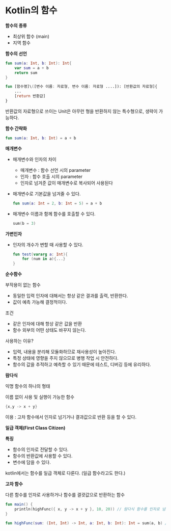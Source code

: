 # Kotlin의 함수

**함수의 종류**

- 최상위 함수 (main)
- 지역 함수

**함수의 선언**

```kotlin
fun sum(a: Int, b: Int): Int{
    var sum = a + b
    return sum
}
```

```kotlin
fun [함수명]\([변수 이름: 자료형, 변수 이름: 자료형 ....]): [반환값의 자료형]{
    ...
    [return 반환값]
}
```

반환값의 자료형으로 쓰이는 Unit은 아무런 형을 반환하지 않는 특수형으로, 생략이 가능하다.

**함수 간략화**

```kotlin
fun sum(a: Int, b: Int) = a + b
```

**매개변수**

- 매개변수와 인자의 차이

  - 매개변수 : 함수 선언 시의 parameter
  - 인자 : 함수 호출 시의 parameter
  - 인자로 넘겨준 값이 매개변수로 복사되어 사용된다

- 매개변수로 기본값을 넘겨줄 수 있다.

  ```kotlin
  fun sum(a: Int = 2, b: Int = 5) = a + b
  ```

- 매개변수 이름과 함께 함수를 호출할 수 있다.

  ```kotlin
  sum(b = 3)
  ```

**가변인자**

- 인자의 개수가 변할 때 사용할 수 있다.

  ```kotlin
  fun test(vararg a: Int){
      for (num in a){...}
  }
  ```


**순수함수**

부작용이 없는 함수

- 동일한 입력 인자에 대해서는 항상 같은 결과를 출력, 반환한다.
- 값이 예측 가능해 결정적이다.

조건

- 같은 인자에 대해 항상 같은 값을 반환
- 함수 외부의 어떤 상태도 바꾸지 않는다.

사용하는 이유?

- 입력, 내용을 분리해 모듈화하므로 재사용성이 높아진다.
- 특정 상태에 영향을 주지 않으므로 병행 작업 시 안전하다.
- 함수의 값을 추적하고 예측할 수 있기 때문에 테스트, 디버깅 등에 유리하다.

**람다식**

익명 함수의 하나의 형태

이름 없이 사용 및 실행이 가능한 함수

```kotlin
{x,y -> x + y}
```

이용 : 고차 함수에서 인자로 넘기거나 결과값으로 반환 등을 할 수 있다.

**일급 객체(First Class Citizen)**

**특징**

- 함수의 인자로 전달할 수 있다.
- 함수의 반환값에 사용할 수 있다.
- 변수에 담을 수 있다.

kotlin에서는 함수를 일급 객체로 다룬다. (일급 함수라고도 한다.)

**고차 함수**

 다른 함수를 인자로 사용하거나 함수를 결괏값으로 반환하는 함수

```kotlin
fun main() {
    println(highFunc({ x, y -> x + y }, 10, 20)) // 람다식 함수를 인자로 넘김
}

fun highFunc(sum: (Int, Int) -> Int, a: Int, b: Int): Int = sum(a, b) // sum 매개변수는 함수  
```

